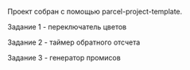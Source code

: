 Проект собран с помощью parcel-project-template.

Задание 1 - переключатель цветов

Задание 2 - таймер обратного отсчета

Задание 3 - генератор промисов
